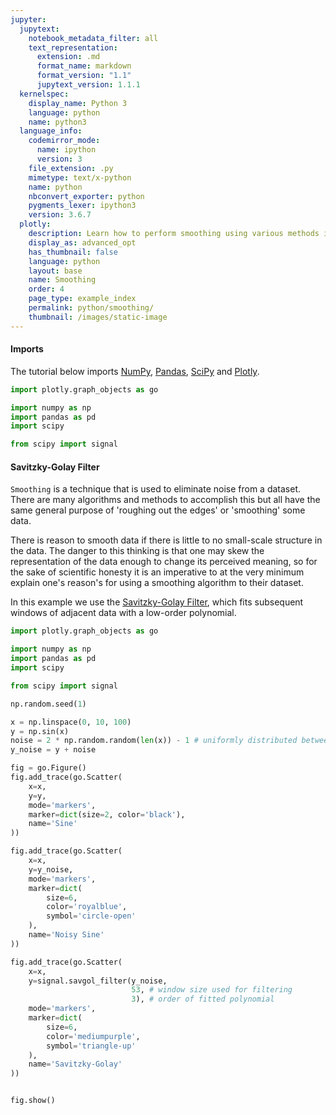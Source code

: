 ```yaml
---
jupyter:
  jupytext:
    notebook_metadata_filter: all
    text_representation:
      extension: .md
      format_name: markdown
      format_version: "1.1"
      jupytext_version: 1.1.1
  kernelspec:
    display_name: Python 3
    language: python
    name: python3
  language_info:
    codemirror_mode:
      name: ipython
      version: 3
    file_extension: .py
    mimetype: text/x-python
    name: python
    nbconvert_exporter: python
    pygments_lexer: ipython3
    version: 3.6.7
  plotly:
    description: Learn how to perform smoothing using various methods in Python.
    display_as: advanced_opt
    has_thumbnail: false
    language: python
    layout: base
    name: Smoothing
    order: 4
    page_type: example_index
    permalink: python/smoothing/
    thumbnail: /images/static-image
---
```


#### Imports

The tutorial below imports [NumPy](http://www.numpy.org/), [Pandas](https://pandas.pydata.org/docs/user_guide/10min.html), [SciPy](https://www.scipy.org/) and [Plotly](https://plotly.com/python/getting-started/).

```python
import plotly.graph_objects as go

import numpy as np
import pandas as pd
import scipy

from scipy import signal
```

#### Savitzky-Golay Filter

`Smoothing` is a technique that is used to eliminate noise from a dataset. There are many algorithms and methods to accomplish this but all have the same general purpose of 'roughing out the edges' or 'smoothing' some data.

There is reason to smooth data if there is little to no small-scale structure in the data. The danger to this thinking is that one may skew the representation of the data enough to change its perceived meaning, so for the sake of scientific honesty it is an imperative to at the very minimum explain one's reason's for using a smoothing algorithm to their dataset.

In this example we use the [Savitzky-Golay Filter](https://en.wikipedia.org/wiki/Savitzky%E2%80%93Golay_filter), which fits subsequent windows of adjacent data with a low-order polynomial.

```python
import plotly.graph_objects as go

import numpy as np
import pandas as pd
import scipy

from scipy import signal

np.random.seed(1)

x = np.linspace(0, 10, 100)
y = np.sin(x)
noise = 2 * np.random.random(len(x)) - 1 # uniformly distributed between -1 and 1
y_noise = y + noise

fig = go.Figure()
fig.add_trace(go.Scatter(
    x=x,
    y=y,
    mode='markers',
    marker=dict(size=2, color='black'),
    name='Sine'
))

fig.add_trace(go.Scatter(
    x=x,
    y=y_noise,
    mode='markers',
    marker=dict(
        size=6,
        color='royalblue',
        symbol='circle-open'
    ),
    name='Noisy Sine'
))

fig.add_trace(go.Scatter(
    x=x,
    y=signal.savgol_filter(y_noise,
                           53, # window size used for filtering
                           3), # order of fitted polynomial
    mode='markers',
    marker=dict(
        size=6,
        color='mediumpurple',
        symbol='triangle-up'
    ),
    name='Savitzky-Golay'
))


fig.show()
```
<div>                        <script type="text/javascript">window.PlotlyConfig = {MathJaxConfig: 'local'};</script>
        <script charset="utf-8" src="https://cdn.plot.ly/plotly-3.1.0.min.js" integrity="sha256-Ei4740bWZhaUTQuD6q9yQlgVCMPBz6CZWhevDYPv93A=" crossorigin="anonymous"></script>                <div id="plotly-div-1" class="plotly-graph-div" style="height:100%; width:100%;"></div>            <script type="text/javascript">                window.PLOTLYENV=window.PLOTLYENV || {};                                if (document.getElementById("plotly-div-1")) {                    Plotly.newPlot(                        "plotly-div-1",                        [{"marker":{"color":"black","size":2},"mode":"markers","name":"Sine","x":{"dtype":"f8","bdata":"AAAAAAAAAAAxb2dIzNu5PzFvZ0jM28k\u002fZZNNNtlk0z8xb2dIzNvZP3+lQK1fKeA\u002fZZNNNtlk4z9LgVq\u002fUqDmPzFvZ0jM2+k\u002fF1100UUX7T9\u002fpUCtXynwP3Icx3Ecx\u002fE\u002fZZNNNtlk8z9YCtT6lQL1P0uBWr9SoPY\u002fPvjggw8++D8xb2dIzNv5PyTm7QyJefs\u002fF1100UUX\u002fT8K1PqVArX+P3+lQK1fKQBA+OCDDz74AEByHMdxHMcBQOtXCtT6lQJAZZNNNtlkA0DezpCYtzMEQFgK1PqVAgVA0UUXXXTRBUBLgVq\u002fUqAGQMS8nSExbwdAPvjggw8+CEC3MyTm7QwJQDFvZ0jM2wlAq6qqqqqqCkAk5u0MiXkLQJ4hMW9nSAxAF1100UUXDUCRmLczJOYNQArU+pUCtQ5AhA8++OCDD0B\u002fpUCtXykQQDtDYt7OkBBA+OCDDz74EEC1fqVArV8RQHIcx3EcxxFALrrooosuEkDrVwrU+pUSQKj1KwVq\u002fRJAZZNNNtlkE0AiMW9nSMwTQN7OkJi3MxRAm2yyySabFEBYCtT6lQIVQBWo9SsFahVA0UUXXXTRFUCO4ziO4zgWQEuBWr9SoBZACB988MEHF0DEvJ0hMW8XQIFav1Kg1hdAPvjggw8+GED7lQK1fqUYQLczJObtDBlAdNFFF110GUAxb2dIzNsZQO4MiXk7QxpAq6qqqqqqGkBnSMzbGRIbQCTm7QyJeRtA4YMPPvjgG0CeITFvZ0gcQFq\u002fUqDWrxxAF1100UUXHUDU+pUCtX4dQJGYtzMk5h1ATTbZZJNNHkAK1PqVArUeQMdxHMdxHB9AhA8++OCDH0BArV8pUOsfQH+lQK1fKSBAXXTRRRddIEA7Q2LezpAgQBoS83aGxCBA+OCDDz74IEDXrxSo9SshQLV+pUCtXyFAk0022WSTIUByHMdxHMchQFDrVwrU+iFALrrooosuIkANiXk7Q2IiQOtXCtT6lSJAyiabbLLJIkCo9SsFav0iQIbEvJ0hMSNAZZNNNtlkI0BDYt7OkJgjQCIxb2dIzCNAAAAAAAAAJEA="},"y":{"dtype":"f8","bdata":"AAAAAAAAAABWWTD1i9C5P1FTX5rcrsk\u002fgsOxNjYZ0z9VYwJ3JinZPxcA895s994\u002fjoZ7TnE64j\u002fqrfXjmcnkP2ssuWGCIuc\u002fIswnjgo\u002f6T+RI+TArxnrP1BTS0Sbrew\u002f3oUw9q727T8Xi+UGkPHuP\u002fkGhbqvm+8\u002fOPqkFVLz7z8TWwZkkvfvP5TacY1lqO8\u002fkSusMpoG7z8wOzaS1hPuPz2qWDqU0uw\u002fjV22kxlG6z8pMUFVcXLpP4gS3\u002fdfXOc\u002f1MdGRVcJ5T\u002fm1IwiaH\u002fiP8q16nZlit8\u002f8e22b6rD2T9j8JxQsrnTPwFWfWl\u002f+Mo\u002f+7miP25uvD8ew57TVQ2FP7c2U+b2Mbe\u002fNJcb8IdkyL+cMtDaNXjSv4gGHUH0jdi\u002fBM5I1Z1j3r8dASM\u002f\u002fPThv5J0Xo5MieS\u002ffMX9lQTo5r9AD0Xy9Arpv5gfWUKK7Oq\u002fhEBctduH7L9UjGrat9jtv9nTBZKv2+6\u002fGw5iBB+O778QwS6FNO7vv7NU4lL1+u+\u002fvLAjJUC0778fSaaDzRrvv6PqleQtMO6\u002fehV7l8X27L+nYD+HxnHrv2I\u002fnOMnpem\u002fD922x5uV57\u002fCVOv4gkjlv1eewt3ew+K\u002fZCe00UEO4L8DKjT9e13av93iNNGlWdS\u002fwgS4cmdBzL8fFrKmiwu\u002fv2He8+4MDZW\u002fu4zZNsGStD+7ZD9aihnHP7P36Je11tE\u002fW\u002fDDABjy1z9jyIBZ\u002fM7dP8e6gdUKr+E\u002fqWzMAXFI5D\u002f\u002f7Lop6KzmP7yvSOox1ug\u002fAl+5UKq+6j+T7POSVmHsP14AZw7yue0\u002fUWGMa\u002fnE7j\u002f0lfnIs3\u002fvP+x2ENY56O8\u002fb1zFynr97z+a4IMvP7\u002fvP+dX8G0pLu8\u002f1DgMKbRL7j8lnQ9hLhrtP0+yCm21nOs\u002fN08I2izX6T+2POhENM7nPxy7bUkbh+U\u002fz6j\u002fpdMH4z+wXUa44VbgP6UpR\u002faW9to\u002fVbjOZAz51D8WLl\u002fQi4nNP2bQXAjp08A\u002f\u002f1m7LN2Snz\u002fo7+kO\u002ffKxv37G6czszcW\u002fVIdizLk00b98w03tlVXXvzzw4HCMOd2\u002fUk\u002fz9Z5o4b8="},"type":"scatter"},{"marker":{"color":"royalblue","size":6,"symbol":"circle-open"},"mode":"markers","name":"Noisy Sine","x":{"dtype":"f8","bdata":"AAAAAAAAAAAxb2dIzNu5PzFvZ0jM28k\u002fZZNNNtlk0z8xb2dIzNvZP3+lQK1fKeA\u002fZZNNNtlk4z9LgVq\u002fUqDmPzFvZ0jM2+k\u002fF1100UUX7T9\u002fpUCtXynwP3Icx3Ecx\u002fE\u002fZZNNNtlk8z9YCtT6lQL1P0uBWr9SoPY\u002fPvjggw8++D8xb2dIzNv5PyTm7QyJefs\u002fF1100UUX\u002fT8K1PqVArX+P3+lQK1fKQBA+OCDDz74AEByHMdxHMcBQOtXCtT6lQJAZZNNNtlkA0DezpCYtzMEQFgK1PqVAgVA0UUXXXTRBUBLgVq\u002fUqAGQMS8nSExbwdAPvjggw8+CEC3MyTm7QwJQDFvZ0jM2wlAq6qqqqqqCkAk5u0MiXkLQJ4hMW9nSAxAF1100UUXDUCRmLczJOYNQArU+pUCtQ5AhA8++OCDD0B\u002fpUCtXykQQDtDYt7OkBBA+OCDDz74EEC1fqVArV8RQHIcx3EcxxFALrrooosuEkDrVwrU+pUSQKj1KwVq\u002fRJAZZNNNtlkE0AiMW9nSMwTQN7OkJi3MxRAm2yyySabFEBYCtT6lQIVQBWo9SsFahVA0UUXXXTRFUCO4ziO4zgWQEuBWr9SoBZACB988MEHF0DEvJ0hMW8XQIFav1Kg1hdAPvjggw8+GED7lQK1fqUYQLczJObtDBlAdNFFF110GUAxb2dIzNsZQO4MiXk7QxpAq6qqqqqqGkBnSMzbGRIbQCTm7QyJeRtA4YMPPvjgG0CeITFvZ0gcQFq\u002fUqDWrxxAF1100UUXHUDU+pUCtX4dQJGYtzMk5h1ATTbZZJNNHkAK1PqVArUeQMdxHMdxHB9AhA8++OCDH0BArV8pUOsfQH+lQK1fKSBAXXTRRRddIEA7Q2LezpAgQBoS83aGxCBA+OCDDz74IEDXrxSo9SshQLV+pUCtXyFAk0022WSTIUByHMdxHMchQFDrVwrU+iFALrrooosuIkANiXk7Q2IiQOtXCtT6lSJAyiabbLLJIkCo9SsFav0iQIbEvJ0hMSNAZZNNNtlkI0BDYt7OkJgjQCIxb2dIzCNAAAAAAAAAJEA="},"y":{"dtype":"f8","bdata":"6A8XwAs+xb\u002fN6xtm3VPhPxDFYSBpkum\u002fWKpIZdHPuL9vlzbl8w3Uv+GatNrSNtW\u002fAIig5uudrb9wo6JCic7VP1MoNcklh+A\u002fygrtvAO76z8buWX7xO3lP8\u002fMPhQfRPQ\u002fyG15s9sY1j\u002fW213AUZL7P1AcuOx5xqU\u002fxWJ6UiFu9T8Rtq6XsazqP1X2cUT8tPE\u002f\u002fgFfZGcF0D+kvuDgEIPVP358CTD9CPg\u002f1jQRfQyf\u002fD8Cf\u002f47KwPbP9gfAr6x1fE\u002fyCsZ5gyQ9j9Wdpc4UuD1Pwo8z\u002fvfktW\u002fNlT1JUue4L+hZnDeTInWv06TvHec8e4\u002fnw9Ns+Em5r8W40cNdeHCv5nwgAbRZ+o\u002f6IGSkwXOv79QgEgn4Fy4P2Rza6eRFei\u002fEGUBo2oRur9oAE9hLKy7P3w8DPvUrvm\u002fOAj\u002fI52Wy7+IsA9MLPrIPzCc6x8wFda\u002fx0jlLIhK9b8wRkfRVKrWv\u002fLJtyg3IPy\u002f\u002foZQtOpx8b9oLKcRGx\u002fHv0gd1CkxmPa\u002fqXwXcquk9r+Ov7kTNWT7vw5U9X1vef6\u002fFlolALuE4b\u002fAY\u002fvvOvP2v\u002fUEnDw4U\u002fS\u002f2wgKg6wf6L\u002fwKzIeHO\u002f4v7KLsjEOC9y\u002fnZUGySBV8792Yw6yPd7Nv2xp9Qkj4LQ\u002fRsA0FNpB8L80k3mKGcPSv45U9OhJkdc\u002fZUCNpvBdt78rcFBrLQfnvyO0onj2btY\u002fvJ6Aiah05j\u002fDdy5G37bfP6Jh3zKkEfc\u002fvxDdKI\u002fS6T\u002fgOgc3Hz\u002f4P+Bl4t1JKao\u002fELnjPo1EvT\u002fCm\u002fyK0Qb4P\u002fixtZp7Lec\u002fkpOIYUa00j9iue5dAG79P9rjoZIFKuY\u002fONPvf2QF+D\u002f9SEO4\u002fxr3P\u002fDwutkf2\u002fs\u002fCGgdf\u002fka8z+UPfKdz5T2Pz3MJSMP8eE\u002fBvnE+Vg71j9O+Xa1M5L4Pwy4euDz7OA\u002fascLD+Jj+D9KfkIMtczqPxa1ulMoReU\u002fP+2ZnvRW3L+ggE3GaBPyP9gQ7k5oBaA\u002fePK6I7MDyD9ez6ad6z7Qv8r7H\u002f0HSOa\u002fVPb6b5s24T84yPYwg87LvyHzIJnfNve\u002fHDh0KaPS078="},"type":"scatter"},{"marker":{"color":"mediumpurple","size":6,"symbol":"triangle-up"},"mode":"markers","name":"Savitzky-Golay","x":{"dtype":"f8","bdata":"AAAAAAAAAAAxb2dIzNu5PzFvZ0jM28k\u002fZZNNNtlk0z8xb2dIzNvZP3+lQK1fKeA\u002fZZNNNtlk4z9LgVq\u002fUqDmPzFvZ0jM2+k\u002fF1100UUX7T9\u002fpUCtXynwP3Icx3Ecx\u002fE\u002fZZNNNtlk8z9YCtT6lQL1P0uBWr9SoPY\u002fPvjggw8++D8xb2dIzNv5PyTm7QyJefs\u002fF1100UUX\u002fT8K1PqVArX+P3+lQK1fKQBA+OCDDz74AEByHMdxHMcBQOtXCtT6lQJAZZNNNtlkA0DezpCYtzMEQFgK1PqVAgVA0UUXXXTRBUBLgVq\u002fUqAGQMS8nSExbwdAPvjggw8+CEC3MyTm7QwJQDFvZ0jM2wlAq6qqqqqqCkAk5u0MiXkLQJ4hMW9nSAxAF1100UUXDUCRmLczJOYNQArU+pUCtQ5AhA8++OCDD0B\u002fpUCtXykQQDtDYt7OkBBA+OCDDz74EEC1fqVArV8RQHIcx3EcxxFALrrooosuEkDrVwrU+pUSQKj1KwVq\u002fRJAZZNNNtlkE0AiMW9nSMwTQN7OkJi3MxRAm2yyySabFEBYCtT6lQIVQBWo9SsFahVA0UUXXXTRFUCO4ziO4zgWQEuBWr9SoBZACB988MEHF0DEvJ0hMW8XQIFav1Kg1hdAPvjggw8+GED7lQK1fqUYQLczJObtDBlAdNFFF110GUAxb2dIzNsZQO4MiXk7QxpAq6qqqqqqGkBnSMzbGRIbQCTm7QyJeRtA4YMPPvjgG0CeITFvZ0gcQFq\u002fUqDWrxxAF1100UUXHUDU+pUCtX4dQJGYtzMk5h1ATTbZZJNNHkAK1PqVArUeQMdxHMdxHB9AhA8++OCDH0BArV8pUOsfQH+lQK1fKSBAXXTRRRddIEA7Q2LezpAgQBoS83aGxCBA+OCDDz74IEDXrxSo9SshQLV+pUCtXyFAk0022WSTIUByHMdxHMchQFDrVwrU+iFALrrooosuIkANiXk7Q2IiQOtXCtT6lSJAyiabbLLJIkCo9SsFav0iQIbEvJ0hMSNAZZNNNtlkI0BDYt7OkJgjQCIxb2dIzCNAAAAAAAAAJEA="},"y":{"dtype":"f8","bdata":"FZbRJpQa4r\u002fQfvC1jPbXv\u002frZwi3Ka8m\u002fUNUrdKZfo7\u002fIUE8UA7q7P0D3tYtwwc4\u002fpnfAVe7x1j9OxLSWX6ndP88uVFUkx+E\u002fz9\u002fFGfNT5D8ts6dpun7mP+vm8ZUYS+g\u002fDbmc76u86T+XZ6DHEtfqP48w9W7rnes\u002f91GTNtQU7D\u002fTCXNvaz\u002fsPyeWjGpPIew\u002f+TTYeB6+6z9NJE7rdhnrPyGi5hL3Nuo\u002ff+yZQD0a6T9xQWDF58bnP+3eMfKUQOY\u002f\u002fQIHGOOK5D+n69eHcKniP5nVnJLbn+A\u002fr4ht15po3T\u002fXHqVnJ6bZP7QXjXvvgdQ\u002fzDUha49OzD8SYhutNQDBP9gAl3VQyYc\u002faVFBznp\u002fvL8kUFkacajIvxs5WP5niNK\u002f5fZY8FL42L9H+DeMv3\u002fev6UW4\u002fFixOC\u002fDcMpDQjt47+Uqbf+aNLlv8tvAlNDvOi\u002fjVMYreL66r\u002fX7ER12Knsv0XtivrnT+6\u002fKf6\u002fTVIY779oPnZOibrvv7d\u002fe7TcGfC\u002fN3l+Z6cr77+7y0UvxKPuv48tjamGf+6\u002fLWmUoVOL7L9xYm9qkd3qv3ugcONiReq\u002ftIWrSQna6b+KpUjka4\u002fov3nu6o2J9OW\u002fz+5W6fXb478xS2RX9grhv31Fd\u002fGjXNy\u002ftUzASWcG1r\u002fUbfbMrbnQv9ENBsXh1ca\u002fQ1zhvWMOsr9wSfHP8zSzP9Dxd0EY978\u002fsqyQ2+sUzz+wwiKPmYjXPx3ta9y\u002fQd8\u002fS0DRX5q+4j\u002f4FKOJBHDlPyxWMKDTWec\u002fQ9OE4RCP6j+5NkYboEDtP3bH6+FLCe8\u002fm6sIe9VL8D8hDBA4P\u002fTwPy2dQLRDfPE\u002fl\u002fbOe0Pi8T9FsO8anyTyPxFi1x23QfI\u002f3aO6EOw38j+JDc5\u002fngXyP\u002fE2RvcuqfE\u002f87dXA\u002f4g8T9xKDcwbGvwP5JAMhS0De8\u002fum5kOlDj7D8KC27rbVTqP0ZFuD\u002fOXec\u002fMk2sTzL84z+GUrMzWyzgP\u002fwJbQgU1tc\u002fiFF8Zv\u002fTzD8gg7Fi7jewP8C511nYEb2\u002fdGVWKdOT079eUpG3THPgv14mhFujoee\u002fC38aaCxY778="},"type":"scatter"}],                        {"template":{"data":{"histogram2dcontour":[{"type":"histogram2dcontour","colorbar":{"outlinewidth":0,"ticks":""},"colorscale":[[0.0,"#0d0887"],[0.1111111111111111,"#46039f"],[0.2222222222222222,"#7201a8"],[0.3333333333333333,"#9c179e"],[0.4444444444444444,"#bd3786"],[0.5555555555555556,"#d8576b"],[0.6666666666666666,"#ed7953"],[0.7777777777777778,"#fb9f3a"],[0.8888888888888888,"#fdca26"],[1.0,"#f0f921"]]}],"choropleth":[{"type":"choropleth","colorbar":{"outlinewidth":0,"ticks":""}}],"histogram2d":[{"type":"histogram2d","colorbar":{"outlinewidth":0,"ticks":""},"colorscale":[[0.0,"#0d0887"],[0.1111111111111111,"#46039f"],[0.2222222222222222,"#7201a8"],[0.3333333333333333,"#9c179e"],[0.4444444444444444,"#bd3786"],[0.5555555555555556,"#d8576b"],[0.6666666666666666,"#ed7953"],[0.7777777777777778,"#fb9f3a"],[0.8888888888888888,"#fdca26"],[1.0,"#f0f921"]]}],"heatmap":[{"type":"heatmap","colorbar":{"outlinewidth":0,"ticks":""},"colorscale":[[0.0,"#0d0887"],[0.1111111111111111,"#46039f"],[0.2222222222222222,"#7201a8"],[0.3333333333333333,"#9c179e"],[0.4444444444444444,"#bd3786"],[0.5555555555555556,"#d8576b"],[0.6666666666666666,"#ed7953"],[0.7777777777777778,"#fb9f3a"],[0.8888888888888888,"#fdca26"],[1.0,"#f0f921"]]}],"contourcarpet":[{"type":"contourcarpet","colorbar":{"outlinewidth":0,"ticks":""}}],"contour":[{"type":"contour","colorbar":{"outlinewidth":0,"ticks":""},"colorscale":[[0.0,"#0d0887"],[0.1111111111111111,"#46039f"],[0.2222222222222222,"#7201a8"],[0.3333333333333333,"#9c179e"],[0.4444444444444444,"#bd3786"],[0.5555555555555556,"#d8576b"],[0.6666666666666666,"#ed7953"],[0.7777777777777778,"#fb9f3a"],[0.8888888888888888,"#fdca26"],[1.0,"#f0f921"]]}],"surface":[{"type":"surface","colorbar":{"outlinewidth":0,"ticks":""},"colorscale":[[0.0,"#0d0887"],[0.1111111111111111,"#46039f"],[0.2222222222222222,"#7201a8"],[0.3333333333333333,"#9c179e"],[0.4444444444444444,"#bd3786"],[0.5555555555555556,"#d8576b"],[0.6666666666666666,"#ed7953"],[0.7777777777777778,"#fb9f3a"],[0.8888888888888888,"#fdca26"],[1.0,"#f0f921"]]}],"mesh3d":[{"type":"mesh3d","colorbar":{"outlinewidth":0,"ticks":""}}],"scatter":[{"fillpattern":{"fillmode":"overlay","size":10,"solidity":0.2},"type":"scatter"}],"parcoords":[{"type":"parcoords","line":{"colorbar":{"outlinewidth":0,"ticks":""}}}],"scatterpolargl":[{"type":"scatterpolargl","marker":{"colorbar":{"outlinewidth":0,"ticks":""}}}],"bar":[{"error_x":{"color":"#2a3f5f"},"error_y":{"color":"#2a3f5f"},"marker":{"line":{"color":"#E5ECF6","width":0.5},"pattern":{"fillmode":"overlay","size":10,"solidity":0.2}},"type":"bar"}],"scattergeo":[{"type":"scattergeo","marker":{"colorbar":{"outlinewidth":0,"ticks":""}}}],"scatterpolar":[{"type":"scatterpolar","marker":{"colorbar":{"outlinewidth":0,"ticks":""}}}],"histogram":[{"marker":{"pattern":{"fillmode":"overlay","size":10,"solidity":0.2}},"type":"histogram"}],"scattergl":[{"type":"scattergl","marker":{"colorbar":{"outlinewidth":0,"ticks":""}}}],"scatter3d":[{"type":"scatter3d","line":{"colorbar":{"outlinewidth":0,"ticks":""}},"marker":{"colorbar":{"outlinewidth":0,"ticks":""}}}],"scattermap":[{"type":"scattermap","marker":{"colorbar":{"outlinewidth":0,"ticks":""}}}],"scattermapbox":[{"type":"scattermapbox","marker":{"colorbar":{"outlinewidth":0,"ticks":""}}}],"scatterternary":[{"type":"scatterternary","marker":{"colorbar":{"outlinewidth":0,"ticks":""}}}],"scattercarpet":[{"type":"scattercarpet","marker":{"colorbar":{"outlinewidth":0,"ticks":""}}}],"carpet":[{"aaxis":{"endlinecolor":"#2a3f5f","gridcolor":"white","linecolor":"white","minorgridcolor":"white","startlinecolor":"#2a3f5f"},"baxis":{"endlinecolor":"#2a3f5f","gridcolor":"white","linecolor":"white","minorgridcolor":"white","startlinecolor":"#2a3f5f"},"type":"carpet"}],"table":[{"cells":{"fill":{"color":"#EBF0F8"},"line":{"color":"white"}},"header":{"fill":{"color":"#C8D4E3"},"line":{"color":"white"}},"type":"table"}],"barpolar":[{"marker":{"line":{"color":"#E5ECF6","width":0.5},"pattern":{"fillmode":"overlay","size":10,"solidity":0.2}},"type":"barpolar"}],"pie":[{"automargin":true,"type":"pie"}]},"layout":{"autotypenumbers":"strict","colorway":["#636efa","#EF553B","#00cc96","#ab63fa","#FFA15A","#19d3f3","#FF6692","#B6E880","#FF97FF","#FECB52"],"font":{"color":"#2a3f5f"},"hovermode":"closest","hoverlabel":{"align":"left"},"paper_bgcolor":"white","plot_bgcolor":"#E5ECF6","polar":{"bgcolor":"#E5ECF6","angularaxis":{"gridcolor":"white","linecolor":"white","ticks":""},"radialaxis":{"gridcolor":"white","linecolor":"white","ticks":""}},"ternary":{"bgcolor":"#E5ECF6","aaxis":{"gridcolor":"white","linecolor":"white","ticks":""},"baxis":{"gridcolor":"white","linecolor":"white","ticks":""},"caxis":{"gridcolor":"white","linecolor":"white","ticks":""}},"coloraxis":{"colorbar":{"outlinewidth":0,"ticks":""}},"colorscale":{"sequential":[[0.0,"#0d0887"],[0.1111111111111111,"#46039f"],[0.2222222222222222,"#7201a8"],[0.3333333333333333,"#9c179e"],[0.4444444444444444,"#bd3786"],[0.5555555555555556,"#d8576b"],[0.6666666666666666,"#ed7953"],[0.7777777777777778,"#fb9f3a"],[0.8888888888888888,"#fdca26"],[1.0,"#f0f921"]],"sequentialminus":[[0.0,"#0d0887"],[0.1111111111111111,"#46039f"],[0.2222222222222222,"#7201a8"],[0.3333333333333333,"#9c179e"],[0.4444444444444444,"#bd3786"],[0.5555555555555556,"#d8576b"],[0.6666666666666666,"#ed7953"],[0.7777777777777778,"#fb9f3a"],[0.8888888888888888,"#fdca26"],[1.0,"#f0f921"]],"diverging":[[0,"#8e0152"],[0.1,"#c51b7d"],[0.2,"#de77ae"],[0.3,"#f1b6da"],[0.4,"#fde0ef"],[0.5,"#f7f7f7"],[0.6,"#e6f5d0"],[0.7,"#b8e186"],[0.8,"#7fbc41"],[0.9,"#4d9221"],[1,"#276419"]]},"xaxis":{"gridcolor":"white","linecolor":"white","ticks":"","title":{"standoff":15},"zerolinecolor":"white","automargin":true,"zerolinewidth":2},"yaxis":{"gridcolor":"white","linecolor":"white","ticks":"","title":{"standoff":15},"zerolinecolor":"white","automargin":true,"zerolinewidth":2},"scene":{"xaxis":{"backgroundcolor":"#E5ECF6","gridcolor":"white","linecolor":"white","showbackground":true,"ticks":"","zerolinecolor":"white","gridwidth":2},"yaxis":{"backgroundcolor":"#E5ECF6","gridcolor":"white","linecolor":"white","showbackground":true,"ticks":"","zerolinecolor":"white","gridwidth":2},"zaxis":{"backgroundcolor":"#E5ECF6","gridcolor":"white","linecolor":"white","showbackground":true,"ticks":"","zerolinecolor":"white","gridwidth":2}},"shapedefaults":{"line":{"color":"#2a3f5f"}},"annotationdefaults":{"arrowcolor":"#2a3f5f","arrowhead":0,"arrowwidth":1},"geo":{"bgcolor":"white","landcolor":"#E5ECF6","subunitcolor":"white","showland":true,"showlakes":true,"lakecolor":"white"},"title":{"x":0.05},"mapbox":{"style":"light"}}}},                        {"responsive": true}                    )                };            </script>        </div>

#### Triangular Moving Average

Another method for smoothing is a moving average. There are various forms of this, but the idea is to take a window of points in your dataset, compute an average of the points, then shift the window over by one point and repeat. This will generate a bunch of points which will result in the `smoothed` data.

Let us look at the common `Simple Moving Average` first. In the 1D case we have a data set of $N$ points with y-values $y_1, y_2, ..., y_N$. Setting our window size to $n < N$, the new $i^{th}$ y-value after smoothing is computed as:

$$
\begin{align*}
SMA_i = \frac{y_i + ... + y_{i+n}}{n}
\end{align*}
$$

In the `Triangular Moving Average`, two simple moving averages are computed on top of each other, in order to give more weight to closer (adjacent) points. This means that our $SMA_i$ are computed then a Triangular Moving Average $TMA_i$ is computed as:

$$
\begin{align*}
TMA_i = \frac{SMA_i + ... + SMA_{i+n}}{n}
\end{align*}
$$

```python
import plotly.graph_objects as go
import numpy as np

np.random.seed(1)

x = np.linspace(0, 10, 100)
y = np.sin(x)
noise = 2 * np.random.random(len(x)) - 1 # uniformly distributed between -1 and 1
y_noise = y + noise

def smoothTriangle(data, degree):
    triangle=np.concatenate((np.arange(degree + 1), np.arange(degree)[::-1])) # up then down
    smoothed=[]

    for i in range(degree, len(data) - degree * 2):
        point=data[i:i + len(triangle)] * triangle
        smoothed.append(np.sum(point)/np.sum(triangle))
    # Handle boundaries
    smoothed=[smoothed[0]]*int(degree + degree/2) + smoothed
    while len(smoothed) < len(data):
        smoothed.append(smoothed[-1])
    return smoothed

fig = go.Figure()
fig.add_trace(go.Scatter(
    x=x,
    y=y,
    mode='markers',
    marker=dict(
        size=2,
        color='rgb(0, 0, 0)',
    ),
    name='Sine'
))

fig.add_trace(go.Scatter(
    x=x,
    y=y_noise,
    mode='markers',
    marker=dict(
        size=6,
        color='#5E88FC',
        symbol='circle-open'
    ),
    name='Noisy Sine'
))

fig.add_trace(go.Scatter(
    x=x,
    y=smoothTriangle(y_noise, 10),  # setting degree to 10
    mode='markers',
    marker=dict(
        size=6,
        color='#C190F0',
        symbol='triangle-up'
    ),
    name='Moving Triangle - Degree 10'
))

fig.show()
```
<div>                        <script type="text/javascript">window.PlotlyConfig = {MathJaxConfig: 'local'};</script>
        <script charset="utf-8" src="https://cdn.plot.ly/plotly-3.1.0.min.js" integrity="sha256-Ei4740bWZhaUTQuD6q9yQlgVCMPBz6CZWhevDYPv93A=" crossorigin="anonymous"></script>                <div id="plotly-div-2" class="plotly-graph-div" style="height:100%; width:100%;"></div>            <script type="text/javascript">                window.PLOTLYENV=window.PLOTLYENV || {};                                if (document.getElementById("plotly-div-2")) {                    Plotly.newPlot(                        "plotly-div-2",                        [{"marker":{"color":"rgb(0, 0, 0)","size":2},"mode":"markers","name":"Sine","x":{"dtype":"f8","bdata":"AAAAAAAAAAAxb2dIzNu5PzFvZ0jM28k\u002fZZNNNtlk0z8xb2dIzNvZP3+lQK1fKeA\u002fZZNNNtlk4z9LgVq\u002fUqDmPzFvZ0jM2+k\u002fF1100UUX7T9\u002fpUCtXynwP3Icx3Ecx\u002fE\u002fZZNNNtlk8z9YCtT6lQL1P0uBWr9SoPY\u002fPvjggw8++D8xb2dIzNv5PyTm7QyJefs\u002fF1100UUX\u002fT8K1PqVArX+P3+lQK1fKQBA+OCDDz74AEByHMdxHMcBQOtXCtT6lQJAZZNNNtlkA0DezpCYtzMEQFgK1PqVAgVA0UUXXXTRBUBLgVq\u002fUqAGQMS8nSExbwdAPvjggw8+CEC3MyTm7QwJQDFvZ0jM2wlAq6qqqqqqCkAk5u0MiXkLQJ4hMW9nSAxAF1100UUXDUCRmLczJOYNQArU+pUCtQ5AhA8++OCDD0B\u002fpUCtXykQQDtDYt7OkBBA+OCDDz74EEC1fqVArV8RQHIcx3EcxxFALrrooosuEkDrVwrU+pUSQKj1KwVq\u002fRJAZZNNNtlkE0AiMW9nSMwTQN7OkJi3MxRAm2yyySabFEBYCtT6lQIVQBWo9SsFahVA0UUXXXTRFUCO4ziO4zgWQEuBWr9SoBZACB988MEHF0DEvJ0hMW8XQIFav1Kg1hdAPvjggw8+GED7lQK1fqUYQLczJObtDBlAdNFFF110GUAxb2dIzNsZQO4MiXk7QxpAq6qqqqqqGkBnSMzbGRIbQCTm7QyJeRtA4YMPPvjgG0CeITFvZ0gcQFq\u002fUqDWrxxAF1100UUXHUDU+pUCtX4dQJGYtzMk5h1ATTbZZJNNHkAK1PqVArUeQMdxHMdxHB9AhA8++OCDH0BArV8pUOsfQH+lQK1fKSBAXXTRRRddIEA7Q2LezpAgQBoS83aGxCBA+OCDDz74IEDXrxSo9SshQLV+pUCtXyFAk0022WSTIUByHMdxHMchQFDrVwrU+iFALrrooosuIkANiXk7Q2IiQOtXCtT6lSJAyiabbLLJIkCo9SsFav0iQIbEvJ0hMSNAZZNNNtlkI0BDYt7OkJgjQCIxb2dIzCNAAAAAAAAAJEA="},"y":{"dtype":"f8","bdata":"AAAAAAAAAABWWTD1i9C5P1FTX5rcrsk\u002fgsOxNjYZ0z9VYwJ3JinZPxcA895s994\u002fjoZ7TnE64j\u002fqrfXjmcnkP2ssuWGCIuc\u002fIswnjgo\u002f6T+RI+TArxnrP1BTS0Sbrew\u002f3oUw9q727T8Xi+UGkPHuP\u002fkGhbqvm+8\u002fOPqkFVLz7z8TWwZkkvfvP5TacY1lqO8\u002fkSusMpoG7z8wOzaS1hPuPz2qWDqU0uw\u002fjV22kxlG6z8pMUFVcXLpP4gS3\u002fdfXOc\u002f1MdGRVcJ5T\u002fm1IwiaH\u002fiP8q16nZlit8\u002f8e22b6rD2T9j8JxQsrnTPwFWfWl\u002f+Mo\u002f+7miP25uvD8ew57TVQ2FP7c2U+b2Mbe\u002fNJcb8IdkyL+cMtDaNXjSv4gGHUH0jdi\u002fBM5I1Z1j3r8dASM\u002f\u002fPThv5J0Xo5MieS\u002ffMX9lQTo5r9AD0Xy9Arpv5gfWUKK7Oq\u002fhEBctduH7L9UjGrat9jtv9nTBZKv2+6\u002fGw5iBB+O778QwS6FNO7vv7NU4lL1+u+\u002fvLAjJUC0778fSaaDzRrvv6PqleQtMO6\u002fehV7l8X27L+nYD+HxnHrv2I\u002fnOMnpem\u002fD922x5uV57\u002fCVOv4gkjlv1eewt3ew+K\u002fZCe00UEO4L8DKjT9e13av93iNNGlWdS\u002fwgS4cmdBzL8fFrKmiwu\u002fv2He8+4MDZW\u002fu4zZNsGStD+7ZD9aihnHP7P36Je11tE\u002fW\u002fDDABjy1z9jyIBZ\u002fM7dP8e6gdUKr+E\u002fqWzMAXFI5D\u002f\u002f7Lop6KzmP7yvSOox1ug\u002fAl+5UKq+6j+T7POSVmHsP14AZw7yue0\u002fUWGMa\u002fnE7j\u002f0lfnIs3\u002fvP+x2ENY56O8\u002fb1zFynr97z+a4IMvP7\u002fvP+dX8G0pLu8\u002f1DgMKbRL7j8lnQ9hLhrtP0+yCm21nOs\u002fN08I2izX6T+2POhENM7nPxy7bUkbh+U\u002fz6j\u002fpdMH4z+wXUa44VbgP6UpR\u002faW9to\u002fVbjOZAz51D8WLl\u002fQi4nNP2bQXAjp08A\u002f\u002f1m7LN2Snz\u002fo7+kO\u002ffKxv37G6czszcW\u002fVIdizLk00b98w03tlVXXvzzw4HCMOd2\u002fUk\u002fz9Z5o4b8="},"type":"scatter"},{"marker":{"color":"#5E88FC","size":6,"symbol":"circle-open"},"mode":"markers","name":"Noisy Sine","x":{"dtype":"f8","bdata":"AAAAAAAAAAAxb2dIzNu5PzFvZ0jM28k\u002fZZNNNtlk0z8xb2dIzNvZP3+lQK1fKeA\u002fZZNNNtlk4z9LgVq\u002fUqDmPzFvZ0jM2+k\u002fF1100UUX7T9\u002fpUCtXynwP3Icx3Ecx\u002fE\u002fZZNNNtlk8z9YCtT6lQL1P0uBWr9SoPY\u002fPvjggw8++D8xb2dIzNv5PyTm7QyJefs\u002fF1100UUX\u002fT8K1PqVArX+P3+lQK1fKQBA+OCDDz74AEByHMdxHMcBQOtXCtT6lQJAZZNNNtlkA0DezpCYtzMEQFgK1PqVAgVA0UUXXXTRBUBLgVq\u002fUqAGQMS8nSExbwdAPvjggw8+CEC3MyTm7QwJQDFvZ0jM2wlAq6qqqqqqCkAk5u0MiXkLQJ4hMW9nSAxAF1100UUXDUCRmLczJOYNQArU+pUCtQ5AhA8++OCDD0B\u002fpUCtXykQQDtDYt7OkBBA+OCDDz74EEC1fqVArV8RQHIcx3EcxxFALrrooosuEkDrVwrU+pUSQKj1KwVq\u002fRJAZZNNNtlkE0AiMW9nSMwTQN7OkJi3MxRAm2yyySabFEBYCtT6lQIVQBWo9SsFahVA0UUXXXTRFUCO4ziO4zgWQEuBWr9SoBZACB988MEHF0DEvJ0hMW8XQIFav1Kg1hdAPvjggw8+GED7lQK1fqUYQLczJObtDBlAdNFFF110GUAxb2dIzNsZQO4MiXk7QxpAq6qqqqqqGkBnSMzbGRIbQCTm7QyJeRtA4YMPPvjgG0CeITFvZ0gcQFq\u002fUqDWrxxAF1100UUXHUDU+pUCtX4dQJGYtzMk5h1ATTbZZJNNHkAK1PqVArUeQMdxHMdxHB9AhA8++OCDH0BArV8pUOsfQH+lQK1fKSBAXXTRRRddIEA7Q2LezpAgQBoS83aGxCBA+OCDDz74IEDXrxSo9SshQLV+pUCtXyFAk0022WSTIUByHMdxHMchQFDrVwrU+iFALrrooosuIkANiXk7Q2IiQOtXCtT6lSJAyiabbLLJIkCo9SsFav0iQIbEvJ0hMSNAZZNNNtlkI0BDYt7OkJgjQCIxb2dIzCNAAAAAAAAAJEA="},"y":{"dtype":"f8","bdata":"6A8XwAs+xb\u002fN6xtm3VPhPxDFYSBpkum\u002fWKpIZdHPuL9vlzbl8w3Uv+GatNrSNtW\u002fAIig5uudrb9wo6JCic7VP1MoNcklh+A\u002fygrtvAO76z8buWX7xO3lP8\u002fMPhQfRPQ\u002fyG15s9sY1j\u002fW213AUZL7P1AcuOx5xqU\u002fxWJ6UiFu9T8Rtq6XsazqP1X2cUT8tPE\u002f\u002fgFfZGcF0D+kvuDgEIPVP358CTD9CPg\u002f1jQRfQyf\u002fD8Cf\u002f47KwPbP9gfAr6x1fE\u002fyCsZ5gyQ9j9Wdpc4UuD1Pwo8z\u002fvfktW\u002fNlT1JUue4L+hZnDeTInWv06TvHec8e4\u002fnw9Ns+Em5r8W40cNdeHCv5nwgAbRZ+o\u002f6IGSkwXOv79QgEgn4Fy4P2Rza6eRFei\u002fEGUBo2oRur9oAE9hLKy7P3w8DPvUrvm\u002fOAj\u002fI52Wy7+IsA9MLPrIPzCc6x8wFda\u002fx0jlLIhK9b8wRkfRVKrWv\u002fLJtyg3IPy\u002f\u002foZQtOpx8b9oLKcRGx\u002fHv0gd1CkxmPa\u002fqXwXcquk9r+Ov7kTNWT7vw5U9X1vef6\u002fFlolALuE4b\u002fAY\u002fvvOvP2v\u002fUEnDw4U\u002fS\u002f2wgKg6wf6L\u002fwKzIeHO\u002f4v7KLsjEOC9y\u002fnZUGySBV8792Yw6yPd7Nv2xp9Qkj4LQ\u002fRsA0FNpB8L80k3mKGcPSv45U9OhJkdc\u002fZUCNpvBdt78rcFBrLQfnvyO0onj2btY\u002fvJ6Aiah05j\u002fDdy5G37bfP6Jh3zKkEfc\u002fvxDdKI\u002fS6T\u002fgOgc3Hz\u002f4P+Bl4t1JKao\u002fELnjPo1EvT\u002fCm\u002fyK0Qb4P\u002fixtZp7Lec\u002fkpOIYUa00j9iue5dAG79P9rjoZIFKuY\u002fONPvf2QF+D\u002f9SEO4\u002fxr3P\u002fDwutkf2\u002fs\u002fCGgdf\u002fka8z+UPfKdz5T2Pz3MJSMP8eE\u002fBvnE+Vg71j9O+Xa1M5L4Pwy4euDz7OA\u002fascLD+Jj+D9KfkIMtczqPxa1ulMoReU\u002fP+2ZnvRW3L+ggE3GaBPyP9gQ7k5oBaA\u002fePK6I7MDyD9ez6ad6z7Qv8r7H\u002f0HSOa\u002fVPb6b5s24T84yPYwg87LvyHzIJnfNve\u002fHDh0KaPS078="},"type":"scatter"},{"marker":{"color":"#C190F0","size":6,"symbol":"triangle-up"},"mode":"markers","name":"Moving Triangle - Degree 10","x":{"dtype":"f8","bdata":"AAAAAAAAAAAxb2dIzNu5PzFvZ0jM28k\u002fZZNNNtlk0z8xb2dIzNvZP3+lQK1fKeA\u002fZZNNNtlk4z9LgVq\u002fUqDmPzFvZ0jM2+k\u002fF1100UUX7T9\u002fpUCtXynwP3Icx3Ecx\u002fE\u002fZZNNNtlk8z9YCtT6lQL1P0uBWr9SoPY\u002fPvjggw8++D8xb2dIzNv5PyTm7QyJefs\u002fF1100UUX\u002fT8K1PqVArX+P3+lQK1fKQBA+OCDDz74AEByHMdxHMcBQOtXCtT6lQJAZZNNNtlkA0DezpCYtzMEQFgK1PqVAgVA0UUXXXTRBUBLgVq\u002fUqAGQMS8nSExbwdAPvjggw8+CEC3MyTm7QwJQDFvZ0jM2wlAq6qqqqqqCkAk5u0MiXkLQJ4hMW9nSAxAF1100UUXDUCRmLczJOYNQArU+pUCtQ5AhA8++OCDD0B\u002fpUCtXykQQDtDYt7OkBBA+OCDDz74EEC1fqVArV8RQHIcx3EcxxFALrrooosuEkDrVwrU+pUSQKj1KwVq\u002fRJAZZNNNtlkE0AiMW9nSMwTQN7OkJi3MxRAm2yyySabFEBYCtT6lQIVQBWo9SsFahVA0UUXXXTRFUCO4ziO4zgWQEuBWr9SoBZACB988MEHF0DEvJ0hMW8XQIFav1Kg1hdAPvjggw8+GED7lQK1fqUYQLczJObtDBlAdNFFF110GUAxb2dIzNsZQO4MiXk7QxpAq6qqqqqqGkBnSMzbGRIbQCTm7QyJeRtA4YMPPvjgG0CeITFvZ0gcQFq\u002fUqDWrxxAF1100UUXHUDU+pUCtX4dQJGYtzMk5h1ATTbZZJNNHkAK1PqVArUeQMdxHMdxHB9AhA8++OCDH0BArV8pUOsfQH+lQK1fKSBAXXTRRRddIEA7Q2LezpAgQBoS83aGxCBA+OCDDz74IEDXrxSo9SshQLV+pUCtXyFAk0022WSTIUByHMdxHMchQFDrVwrU+iFALrrooosuIkANiXk7Q2IiQOtXCtT6lSJAyiabbLLJIkCo9SsFav0iQIbEvJ0hMSNAZZNNNtlkI0BDYt7OkJgjQCIxb2dIzCNAAAAAAAAAJEA="},"y":[0.8672434804370823,0.8672434804370823,0.8672434804370823,0.8672434804370823,0.8672434804370823,0.8672434804370823,0.8672434804370823,0.8672434804370823,0.8672434804370823,0.8672434804370823,0.8672434804370823,0.8672434804370823,0.8672434804370823,0.8672434804370823,0.8672434804370823,0.8672434804370823,0.8314760353365633,0.7711232427792164,0.7140334833333878,0.6506401456868754,0.56042040749423,0.4487228942339316,0.35108469687704885,0.2759807763813149,0.19437092118761448,0.09462710249779999,0.025701502279309077,-0.025836119191421855,-0.10296347752615269,-0.1700008353754322,-0.24241850213330846,-0.29701396839555355,-0.3547501326132626,-0.4339630070078607,-0.49874553683597633,-0.5666671005351696,-0.6644602941066902,-0.7623022020243841,-0.8396222791351549,-0.9238049792368883,-0.979417369968929,-1.0363336198035737,-1.0950371644655805,-1.1364994570363136,-1.1680429816899405,-1.1666871008502013,-1.1354476975737604,-1.0996412568659046,-1.044771704118671,-0.968950038901995,-0.9028259574253683,-0.8129322383701539,-0.7090639864054974,-0.5901962663464231,-0.4663956069779125,-0.35327596526672045,-0.22372714836184457,-0.09327873449395101,0.01660427386623635,0.13062629921217814,0.25874520418751895,0.36719242338784847,0.4756166426460889,0.5689735931900097,0.6461741219807113,0.722491956051,0.7757507781056663,0.8369969515267767,0.9137523149232852,0.9651683747514468,0.9983758538947792,1.0446004356244734,1.066344555023806,1.0944353036090766,1.1152926778195706,1.1219846725419975,1.104582756656634,1.0751074773705311,1.018861767076412,0.9682953093883786,0.9154860234301954,0.8279224629432188,0.7535531221290458,0.6534499696496827,0.5371012408239657,0.5371012408239657,0.5371012408239657,0.5371012408239657,0.5371012408239657,0.5371012408239657,0.5371012408239657,0.5371012408239657,0.5371012408239657,0.5371012408239657,0.5371012408239657,0.5371012408239657,0.5371012408239657,0.5371012408239657,0.5371012408239657,0.5371012408239657],"type":"scatter"}],                        {"template":{"data":{"histogram2dcontour":[{"type":"histogram2dcontour","colorbar":{"outlinewidth":0,"ticks":""},"colorscale":[[0.0,"#0d0887"],[0.1111111111111111,"#46039f"],[0.2222222222222222,"#7201a8"],[0.3333333333333333,"#9c179e"],[0.4444444444444444,"#bd3786"],[0.5555555555555556,"#d8576b"],[0.6666666666666666,"#ed7953"],[0.7777777777777778,"#fb9f3a"],[0.8888888888888888,"#fdca26"],[1.0,"#f0f921"]]}],"choropleth":[{"type":"choropleth","colorbar":{"outlinewidth":0,"ticks":""}}],"histogram2d":[{"type":"histogram2d","colorbar":{"outlinewidth":0,"ticks":""},"colorscale":[[0.0,"#0d0887"],[0.1111111111111111,"#46039f"],[0.2222222222222222,"#7201a8"],[0.3333333333333333,"#9c179e"],[0.4444444444444444,"#bd3786"],[0.5555555555555556,"#d8576b"],[0.6666666666666666,"#ed7953"],[0.7777777777777778,"#fb9f3a"],[0.8888888888888888,"#fdca26"],[1.0,"#f0f921"]]}],"heatmap":[{"type":"heatmap","colorbar":{"outlinewidth":0,"ticks":""},"colorscale":[[0.0,"#0d0887"],[0.1111111111111111,"#46039f"],[0.2222222222222222,"#7201a8"],[0.3333333333333333,"#9c179e"],[0.4444444444444444,"#bd3786"],[0.5555555555555556,"#d8576b"],[0.6666666666666666,"#ed7953"],[0.7777777777777778,"#fb9f3a"],[0.8888888888888888,"#fdca26"],[1.0,"#f0f921"]]}],"contourcarpet":[{"type":"contourcarpet","colorbar":{"outlinewidth":0,"ticks":""}}],"contour":[{"type":"contour","colorbar":{"outlinewidth":0,"ticks":""},"colorscale":[[0.0,"#0d0887"],[0.1111111111111111,"#46039f"],[0.2222222222222222,"#7201a8"],[0.3333333333333333,"#9c179e"],[0.4444444444444444,"#bd3786"],[0.5555555555555556,"#d8576b"],[0.6666666666666666,"#ed7953"],[0.7777777777777778,"#fb9f3a"],[0.8888888888888888,"#fdca26"],[1.0,"#f0f921"]]}],"surface":[{"type":"surface","colorbar":{"outlinewidth":0,"ticks":""},"colorscale":[[0.0,"#0d0887"],[0.1111111111111111,"#46039f"],[0.2222222222222222,"#7201a8"],[0.3333333333333333,"#9c179e"],[0.4444444444444444,"#bd3786"],[0.5555555555555556,"#d8576b"],[0.6666666666666666,"#ed7953"],[0.7777777777777778,"#fb9f3a"],[0.8888888888888888,"#fdca26"],[1.0,"#f0f921"]]}],"mesh3d":[{"type":"mesh3d","colorbar":{"outlinewidth":0,"ticks":""}}],"scatter":[{"fillpattern":{"fillmode":"overlay","size":10,"solidity":0.2},"type":"scatter"}],"parcoords":[{"type":"parcoords","line":{"colorbar":{"outlinewidth":0,"ticks":""}}}],"scatterpolargl":[{"type":"scatterpolargl","marker":{"colorbar":{"outlinewidth":0,"ticks":""}}}],"bar":[{"error_x":{"color":"#2a3f5f"},"error_y":{"color":"#2a3f5f"},"marker":{"line":{"color":"#E5ECF6","width":0.5},"pattern":{"fillmode":"overlay","size":10,"solidity":0.2}},"type":"bar"}],"scattergeo":[{"type":"scattergeo","marker":{"colorbar":{"outlinewidth":0,"ticks":""}}}],"scatterpolar":[{"type":"scatterpolar","marker":{"colorbar":{"outlinewidth":0,"ticks":""}}}],"histogram":[{"marker":{"pattern":{"fillmode":"overlay","size":10,"solidity":0.2}},"type":"histogram"}],"scattergl":[{"type":"scattergl","marker":{"colorbar":{"outlinewidth":0,"ticks":""}}}],"scatter3d":[{"type":"scatter3d","line":{"colorbar":{"outlinewidth":0,"ticks":""}},"marker":{"colorbar":{"outlinewidth":0,"ticks":""}}}],"scattermap":[{"type":"scattermap","marker":{"colorbar":{"outlinewidth":0,"ticks":""}}}],"scattermapbox":[{"type":"scattermapbox","marker":{"colorbar":{"outlinewidth":0,"ticks":""}}}],"scatterternary":[{"type":"scatterternary","marker":{"colorbar":{"outlinewidth":0,"ticks":""}}}],"scattercarpet":[{"type":"scattercarpet","marker":{"colorbar":{"outlinewidth":0,"ticks":""}}}],"carpet":[{"aaxis":{"endlinecolor":"#2a3f5f","gridcolor":"white","linecolor":"white","minorgridcolor":"white","startlinecolor":"#2a3f5f"},"baxis":{"endlinecolor":"#2a3f5f","gridcolor":"white","linecolor":"white","minorgridcolor":"white","startlinecolor":"#2a3f5f"},"type":"carpet"}],"table":[{"cells":{"fill":{"color":"#EBF0F8"},"line":{"color":"white"}},"header":{"fill":{"color":"#C8D4E3"},"line":{"color":"white"}},"type":"table"}],"barpolar":[{"marker":{"line":{"color":"#E5ECF6","width":0.5},"pattern":{"fillmode":"overlay","size":10,"solidity":0.2}},"type":"barpolar"}],"pie":[{"automargin":true,"type":"pie"}]},"layout":{"autotypenumbers":"strict","colorway":["#636efa","#EF553B","#00cc96","#ab63fa","#FFA15A","#19d3f3","#FF6692","#B6E880","#FF97FF","#FECB52"],"font":{"color":"#2a3f5f"},"hovermode":"closest","hoverlabel":{"align":"left"},"paper_bgcolor":"white","plot_bgcolor":"#E5ECF6","polar":{"bgcolor":"#E5ECF6","angularaxis":{"gridcolor":"white","linecolor":"white","ticks":""},"radialaxis":{"gridcolor":"white","linecolor":"white","ticks":""}},"ternary":{"bgcolor":"#E5ECF6","aaxis":{"gridcolor":"white","linecolor":"white","ticks":""},"baxis":{"gridcolor":"white","linecolor":"white","ticks":""},"caxis":{"gridcolor":"white","linecolor":"white","ticks":""}},"coloraxis":{"colorbar":{"outlinewidth":0,"ticks":""}},"colorscale":{"sequential":[[0.0,"#0d0887"],[0.1111111111111111,"#46039f"],[0.2222222222222222,"#7201a8"],[0.3333333333333333,"#9c179e"],[0.4444444444444444,"#bd3786"],[0.5555555555555556,"#d8576b"],[0.6666666666666666,"#ed7953"],[0.7777777777777778,"#fb9f3a"],[0.8888888888888888,"#fdca26"],[1.0,"#f0f921"]],"sequentialminus":[[0.0,"#0d0887"],[0.1111111111111111,"#46039f"],[0.2222222222222222,"#7201a8"],[0.3333333333333333,"#9c179e"],[0.4444444444444444,"#bd3786"],[0.5555555555555556,"#d8576b"],[0.6666666666666666,"#ed7953"],[0.7777777777777778,"#fb9f3a"],[0.8888888888888888,"#fdca26"],[1.0,"#f0f921"]],"diverging":[[0,"#8e0152"],[0.1,"#c51b7d"],[0.2,"#de77ae"],[0.3,"#f1b6da"],[0.4,"#fde0ef"],[0.5,"#f7f7f7"],[0.6,"#e6f5d0"],[0.7,"#b8e186"],[0.8,"#7fbc41"],[0.9,"#4d9221"],[1,"#276419"]]},"xaxis":{"gridcolor":"white","linecolor":"white","ticks":"","title":{"standoff":15},"zerolinecolor":"white","automargin":true,"zerolinewidth":2},"yaxis":{"gridcolor":"white","linecolor":"white","ticks":"","title":{"standoff":15},"zerolinecolor":"white","automargin":true,"zerolinewidth":2},"scene":{"xaxis":{"backgroundcolor":"#E5ECF6","gridcolor":"white","linecolor":"white","showbackground":true,"ticks":"","zerolinecolor":"white","gridwidth":2},"yaxis":{"backgroundcolor":"#E5ECF6","gridcolor":"white","linecolor":"white","showbackground":true,"ticks":"","zerolinecolor":"white","gridwidth":2},"zaxis":{"backgroundcolor":"#E5ECF6","gridcolor":"white","linecolor":"white","showbackground":true,"ticks":"","zerolinecolor":"white","gridwidth":2}},"shapedefaults":{"line":{"color":"#2a3f5f"}},"annotationdefaults":{"arrowcolor":"#2a3f5f","arrowhead":0,"arrowwidth":1},"geo":{"bgcolor":"white","landcolor":"#E5ECF6","subunitcolor":"white","showland":true,"showlakes":true,"lakecolor":"white"},"title":{"x":0.05},"mapbox":{"style":"light"}}}},                        {"responsive": true}                    )                };            </script>        </div>
